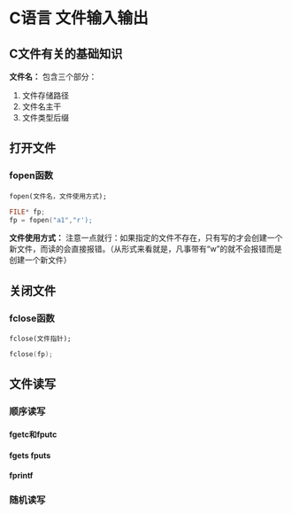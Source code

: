 # C语言 文件输入输出

## C文件有关的基础知识

**文件名：**
包含三个部分：
1. 文件存储路径
2. 文件名主干
3. 文件类型后缀

## 打开文件

### fopen函数

```
fopen(文件名，文件使用方式);
```

```c
FILE* fp;
fp = fopen("a1","r');
```

**文件使用方式：**
注意一点就行：如果指定的文件不存在，只有写的才会创建一个新文件，而读的会直接报错。（从形式来看就是，凡事带有“w”的就不会报错而是创建一个新文件）

## 关闭文件

### fclose函数

```
fclose(文件指针);
```

```c
fclose(fp);
```

## 文件读写

### 顺序读写

#### fgetc和fputc

#### fgets fputs

#### fprintf

### 随机读写


